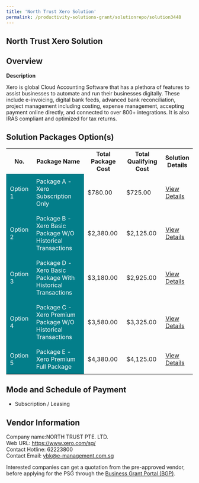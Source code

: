 ```yaml
---
title: 'North Trust Xero Solution'
permalink: /productivity-solutions-grant/solutionrepo/solution3448
---
```


## North Trust Xero Solution

## Overview

**Description**

Xero is global Cloud Accounting Software that has a plethora of features to assist businesses to automate and run their businesses digitally. These include e-invoicing, digital bank feeds, advanced bank reconciliation, project management including costing, expense management, accepting payment online directly, and connected to over 800+ integrations. It is also IRAS compliant and optimized for tax returns.

## Solution Packages Option(s)

<table>
<tr>
<th><b>No.</b></th>
<th><b>Package Name</b></th>
<th><b>Total Package Cost</b></th>
<th><b>Total Qualifying Cost</b></th>
<th><b>Solution Details</b></th>
</tr>
<tr>
<td style='padding: 10px; background-color: #037E8A; color: #FFFFFF;'>Option 1</td>
<td style='padding: 10px; background-color: #037E8A; color: #FFFFFF;'>Package A - Xero Subscription Only</td>
<td style='padding: 10px;'>$780.00</td>
<td style='padding: 10px;'>$725.00</td>
<td style='padding: 10px;'><a href='/images/psg/North_Trust_Desensitised_Annex_3_Part_1.pdf' target='_blank'>View Details</a></td>
</tr>
<tr>
<td style='padding: 10px; background-color: #037E8A; color: #FFFFFF;'>Option 2</td>
<td style='padding: 10px; background-color: #037E8A; color: #FFFFFF;'>Package B - Xero Basic Package W/O Historical Transactions</td>
<td style='padding: 10px;'>$2,380.00</td>
<td style='padding: 10px;'>$2,125.00</td>
<td style='padding: 10px;'><a href='/images/psg/North_Trust_Desensitised_Annex_3_Part_2.pdf' target='_blank'>View Details</a></td>
</tr>
<tr>
<td style='padding: 10px; background-color: #037E8A; color: #FFFFFF;'>Option 3</td>
<td style='padding: 10px; background-color: #037E8A; color: #FFFFFF;'>Package D - Xero Basic Package With Historical Transactions</td>
<td style='padding: 10px;'>$3,180.00</td>
<td style='padding: 10px;'>$2,925.00</td>
<td style='padding: 10px;'><a href='/images/psg/North_Trust_Desensitised_Annex_3_Part_3.pdf' target='_blank'>View Details</a></td>
</tr>
<tr>
<td style='padding: 10px; background-color: #037E8A; color: #FFFFFF;'>Option 4</td>
<td style='padding: 10px; background-color: #037E8A; color: #FFFFFF;'>Package C - Xero Premium Package W/O Historical Transactions</td>
<td style='padding: 10px;'>$3,580.00</td>
<td style='padding: 10px;'>$3,325.00</td>
<td style='padding: 10px;'><a href='/images/psg/North_Trust_Desensitised_Annex_3_Part_4.pdf' target='_blank'>View Details</a></td>
</tr>
<tr>
<td style='padding: 10px; background-color: #037E8A; color: #FFFFFF;'>Option 5</td>
<td style='padding: 10px; background-color: #037E8A; color: #FFFFFF;'>Package E - Xero Premium Full Package</td>
<td style='padding: 10px;'>$4,380.00</td>
<td style='padding: 10px;'>$4,125.00</td>
<td style='padding: 10px;'><a href='/images/psg/North_Trust_Desensitised_Annex_3_Part_5.pdf' target='_blank'>View Details</a></td>
</tr>
</table>

## Mode and Schedule of Payment

 - Subscription / Leasing

## Vendor Information

 Company name:NORTH TRUST PTE. LTD.<br>Web URL: https://www.xero.com/sg/ <br>Contact Hotline: 62223800 <br>Contact Email: ybk@e-management.com.sg

Interested companies can get a quotation from the pre-approved vendor, before applying for the PSG through the <a href='https://www.businessgrants.gov.sg/' target='_blank' rel='noopener'>Business Grant Portal (BGP)</a>.

<script src="/jquery/resize-tables.js"></script>
